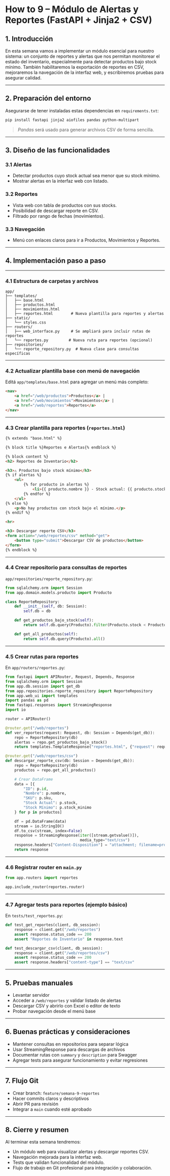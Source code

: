 #  How to 9 – Módulo de Alertas y Reportes (FastAPI + Jinja2 + CSV)

## 1. Introducción

En esta semana vamos a implementar un módulo esencial para nuestro sistema: un conjunto de reportes y alertas que nos permitan monitorear el estado del inventario, especialmente para detectar productos bajo stock mínimo. También habilitaremos la exportación de reportes en CSV, mejoraremos la navegación de la interfaz web, y escribiremos pruebas para asegurar calidad.

---

## 2. Preparación del entorno

Asegurarse de tener instaladas estas dependencias en `requirements.txt`:

```bash
pip install fastapi jinja2 aiofiles pandas python-multipart
```

> *Pandas* será usado para generar archivos CSV de forma sencilla.

---

## 3. Diseño de las funcionalidades

### 3.1 Alertas

* Detectar productos cuyo stock actual sea menor que su stock mínimo.
* Mostrar alertas en la interfaz web con listado.

### 3.2 Reportes

* Vista web con tabla de productos con sus stocks.
* Posibilidad de descargar reporte en CSV.
* Filtrado por rango de fechas (movimientos).

### 3.3 Navegación

* Menú con enlaces claros para ir a Productos, Movimientos y Reportes.

---

## 4. Implementación paso a paso

---

### 4.1 Estructura de carpetas y archivos

```
app/
├── templates/
│   ├── base.html
│   ├── productos.html
│   ├── movimientos.html
│   ├── reportes.html        # Nueva plantilla para reportes y alertas
├── static/
│   └── styles.css
├── routers/
│   ├── web_interface.py     # Se ampliará para incluir rutas de reportes
│   └── reportes.py         # Nueva ruta para reportes (opcional)
├── repositories/
│   └── reporte_repository.py  # Nueva clase para consultas específicas
```

---

### 4.2 Actualizar plantilla base con menú de navegación

Editá `app/templates/base.html` para agregar un menú más completo:

```html
<nav>
    <a href="/web/productos">Productos</a> |
    <a href="/web/movimientos">Movimientos</a> |
    <a href="/web/reportes">Reportes</a>
</nav>
```

---

### 4.3 Crear plantilla para reportes (`reportes.html`)

```html
{% extends "base.html" %}

{% block title %}Reportes e Alertas{% endblock %}

{% block content %}
<h2> Reportes de Inventario</h2>

<h3>⚠️ Productos bajo stock mínimo</h3>
{% if alertas %}
    <ul>
        {% for producto in alertas %}
            <li>{{ producto.nombre }} - Stock actual: {{ producto.stock }} (Mínimo: {{ producto.stock_minimo }})</li>
        {% endfor %}
    </ul>
{% else %}
    <p>No hay productos con stock bajo el mínimo.</p>
{% endif %}

<hr>

<h3> Descargar reporte CSV</h3>
<form action="/web/reportes/csv" method="get">
    <button type="submit">Descargar CSV de productos</button>
</form>
{% endblock %}
```

---

### 4.4 Crear repositorio para consultas de reportes

`app/repositories/reporte_repository.py`:

```python
from sqlalchemy.orm import Session
from app.domain.models.producto import Producto

class ReporteRepository:
    def __init__(self, db: Session):
        self.db = db

    def get_productos_bajo_stock(self):
        return self.db.query(Producto).filter(Producto.stock < Producto.stock_minimo).all()

    def get_all_productos(self):
        return self.db.query(Producto).all()
```

---

### 4.5 Crear rutas para reportes

En `app/routers/reportes.py`:

```python
from fastapi import APIRouter, Request, Depends, Response
from sqlalchemy.orm import Session
from app.db.session import get_db
from app.repositories.reporte_repository import ReporteRepository
from app.web_ui import templates
import pandas as pd
from fastapi.responses import StreamingResponse
import io

router = APIRouter()

@router.get("/web/reportes")
def ver_reportes(request: Request, db: Session = Depends(get_db)):
    repo = ReporteRepository(db)
    alertas = repo.get_productos_bajo_stock()
    return templates.TemplateResponse("reportes.html", {"request": request, "alertas": alertas})

@router.get("/web/reportes/csv")
def descargar_reporte_csv(db: Session = Depends(get_db)):
    repo = ReporteRepository(db)
    productos = repo.get_all_productos()

    # Crear DataFrame
    data = [{
        "ID": p.id,
        "Nombre": p.nombre,
        "SKU": p.sku,
        "Stock Actual": p.stock,
        "Stock Mínimo": p.stock_minimo
    } for p in productos]

    df = pd.DataFrame(data)
    stream = io.StringIO()
    df.to_csv(stream, index=False)
    response = StreamingResponse(iter([stream.getvalue()]),
                                 media_type="text/csv")
    response.headers["Content-Disposition"] = "attachment; filename=productos.csv"
    return response
```

---

### 4.6 Registrar router en `main.py`

```python
from app.routers import reportes

app.include_router(reportes.router)
```

---

### 4.7 Agregar tests para reportes (ejemplo básico)

En `tests/test_reportes.py`:

```python
def test_get_reportes(client, db_session):
    response = client.get("/web/reportes")
    assert response.status_code == 200
    assert "Reportes de Inventario" in response.text

def test_descargar_csv(client, db_session):
    response = client.get("/web/reportes/csv")
    assert response.status_code == 200
    assert response.headers["content-type"] == "text/csv"
```

---

## 5. Pruebas manuales

* Levantar servidor
* Acceder a `/web/reportes` y validar listado de alertas
* Descargar CSV y abrirlo con Excel o editor de texto
* Probar navegación desde el menú base

---

## 6. Buenas prácticas y consideraciones

* Mantener consultas en repositorios para separar lógica
* Usar StreamingResponse para descargas de archivos
* Documentar rutas con `summary` y `description` para Swagger
* Agregar tests para asegurar funcionamiento y evitar regresiones

---

## 7. Flujo Git

* Crear branch: `feature/semana-9-reportes`
* Hacer commits claros y descriptivos
* Abrir PR para revisión
* Integrar a `main` cuando esté aprobado

---

## 8. Cierre y resumen

Al terminar esta semana tendremos:

* Un módulo web para visualizar alertas y descargar reportes CSV.
* Navegación mejorada para la interfaz web.
* Tests que validan funcionalidad del módulo.
* Flujo de trabajo en Git profesional para integración y colaboración.